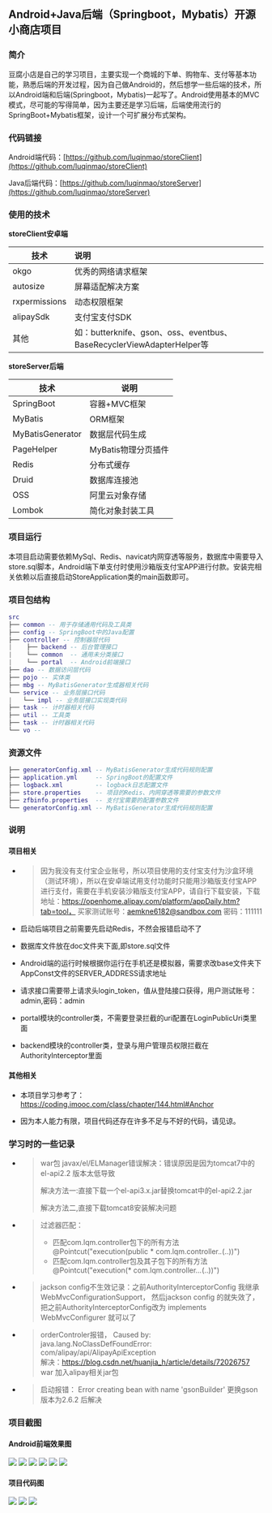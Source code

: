 ## Android+Java后端（Springboot，Mybatis）开源小商店项目

### 简介

豆腐小店是自己的学习项目，主要实现一个商城的下单、购物车、支付等基本功能，熟悉后端的开发过程，因为自己做Android的，然后想学一些后端的技术，所以Android端和后端(Springboot，Mybatis)一起写了。Android使用基本的MVC模式，尽可能的写得简单，因为主要还是学习后端，后端使用流行的SpringBoot+Mybatis框架，设计一个可扩展分布式架构。

### 代码链接

Android端代码：[https://github.com/luqinmao/storeClient](https://github.com/luqinmao/storeClient)

Java后端代码：[https://github.com/luqinmao/storeServer](https://github.com/luqinmao/storeServer)


### 使用的技术

**storeClient安卓端**

| 技术          | 说明                                                         |
| ------------- | :----------------------------------------------------------- |
| okgo          | 优秀的网络请求框架                                           |
| autosize      | 屏幕适配解决方案                                             |
| rxpermissions | 动态权限框架                                                 |
| alipaySdk     | 支付宝支付SDK                                                |
| 其他          | 如：butterknife、gson、oss、eventbus、BaseRecyclerViewAdapterHelper等 |

**storeServer后端**

| 技术             | 说明                |
| ---------------- | ------------------- |
| SpringBoot       | 容器+MVC框架        |
| MyBatis          | ORM框架             |
| MyBatisGenerator | 数据层代码生成      |
| PageHelper       | MyBatis物理分页插件 |
| Redis            | 分布式缓存          |
| Druid            | 数据库连接池        |
| OSS              | 阿里云对象存储      |
| Lombok           | 简化对象封装工具    |

### 项目运行

本项目启动需要依赖MySql、Redis、navicat内网穿透等服务，数据库中需要导入store.sql脚本，Android端下单支付时使用沙箱版支付宝APP进行付款。安装完相关依赖以后直接启动StoreApplication类的main函数即可。

### 项目包结构
``` lua
src
├── common -- 用于存储通用代码及工具类
├── config -- SpringBoot中的Java配置
├── controller -- 控制器层代码
|    ├── backend -- 后台管理接口
|    └── common  -- 通用未分类接口
|    └── portal  -- Android前端接口
├── dao -- 数据访问层代码
├── pojo -- 实体类
├── mbg -- MyBatisGenerator生成器相关代码
└── service -- 业务层接口代码
|   └── impl -- 业务层接口实现类代码
├── task -- 计时器相关代码
├── util -- 工具类
├── task -- 计时器相关代码
└── vo -- 
```

### 资源文件

``` lua
├── generatorConfig.xml -- MyBatisGenerator生成代码规则配置
├── application.yml     -- SpringBoot的配置文件
├── logback.xml 	    -- logback日志配置文件
├── store.properties    -- 项目的Redis、内网穿透等需要的参数文件
├── zfbinfo.properties  -- 支付宝需要的配置参数文件
└── generatorConfig.xml -- MyBatisGenerator生成代码规则配置
```



### 说明

#### 项目相关

- > 因为我没有支付宝企业账号，所以项目使用的支付宝支付为沙盒环境（测试环境），所以在安卓端试用支付功能时只能用沙箱版支付宝APP进行支付，需要在手机安装沙箱版支付宝APP，请自行下载安装，下载地址：https://openhome.alipay.com/platform/appDaily.htm?tab=tool， 买家测试账号：aemkne6182@sandbox.com  密码：111111

- 启动后端项目之前需要先启动Redis，不然会报错启动不了

- 数据库文件放在doc文件夹下面,即store.sql文件

- Android端的运行时候根据你运行在手机还是模拟器，需要求改base文件夹下AppConst文件的SERVER_ADDRESS请求地址

- 请求接口需要带上请求头login_token，值从登陆接口获得，用户测试账号：admin,密码：admin

- portal模块的controller类，不需要登录拦截的uri配置在LoginPublicUri类里面

- backend模块的controller类，登录与用户管理员权限拦截在AuthorityInterceptor里面

#### 其他相关

- 本项目学习参考了：https://coding.imooc.com/class/chapter/144.html#Anchor

- 因为本人能力有限，项目代码还存在许多不足与不好的代码，请见谅。

  



### 学习时的一些记录

+ > war包 javax/el/ELManager错误解决：错误原因是因为tomcat7中的el-api2.2 版本太低导致
  >
  > 解决方法一:直接下载一个el-api3.x.jar替换tomcat中的el-api2.2.jar
  >
  > 解决方法二,直接下载tomcat8安装解决问题

+ > 过滤器匹配：
  >
  > - 匹配com.lqm.controller包下的所有方法
  >    @Pointcut("execution(public * com.lqm.controller.*.*(..))")
  > - 匹配com.lqm.controller包及其子包下的所有方法
  >   	@Pointcut("execution(* com.lqm.controller..*.*(..))")	

+ > jackson config不生效记录：之前AuthorityInterceptorConfig 我继承WebMvcConfigurationSupport，
  > 然后jackson config  的就失效了，把之前AuthorityInterceptorConfig改为 implements WebMvcConfigurer  就可以了

+  > orderControler报错，  Caused by: java.lang.NoClassDefFoundError: com/alipay/api/AlipayApiException  
    > 解决：https://blog.csdn.net/huanjia_h/article/details/72026757   war 加入alipay相关jar包
   
+  > 启动报错：    Error creating bean with name 'gsonBuilder'
    > 更换gson版本为2.6.2 后解决	

### 项目截图

#### Android前端效果图

![](https://lqmdemo.oss-cn-beijing.aliyuncs.com/store/sp1.png)
![](https://lqmdemo.oss-cn-beijing.aliyuncs.com/store/sp2.png)
![](https://lqmdemo.oss-cn-beijing.aliyuncs.com/store/sp3.png)
![](https://lqmdemo.oss-cn-beijing.aliyuncs.com/store/sp4.png)
![](https://lqmdemo.oss-cn-beijing.aliyuncs.com/store/sp5.png)
![](https://lqmdemo.oss-cn-beijing.aliyuncs.com/store/sp6.png)

#### 项目代码图

![](https://lqmdemo.oss-cn-beijing.aliyuncs.com/store/client1.png)
![](https://lqmdemo.oss-cn-beijing.aliyuncs.com/store/server1.png)
![](https://lqmdemo.oss-cn-beijing.aliyuncs.com/store/sql1.png)